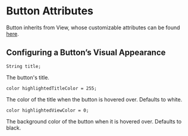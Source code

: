 # Button Attributes
Button inherits from View, whose customizable attributes can be found [here](View.md).
## Configuring a Button’s Visual Appearance
`String title;`

The button's title.

`color highlightedTitleColor = 255;`

The color of the title when the button is hovered over. Defaults to white.

`color highlightedViewColor = 0;`

The background color of the button when it is hovered over. Defaults to black.

